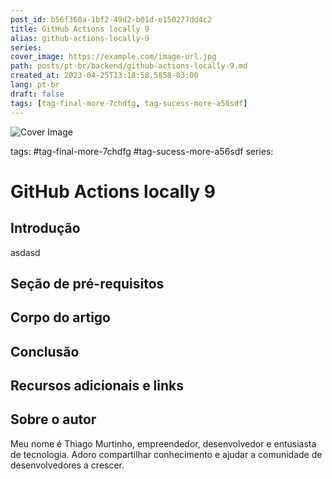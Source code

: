 ```yaml
---
post_id: b56f360a-1bf2-49d2-b01d-e150277dd4c2
title: GitHub Actions locally 9
alias: github-actions-locally-9
series: 
cover_image: https://example.com/image-url.jpg
path: posts/pt-br/backend/github-actions-locally-9.md
created_at: 2023-04-25T13:18:58.5858-03:00
lang: pt-br
draft: false
tags: [tag-final-more-7chdfg, tag-sucess-more-a56sdf]
---
```

![Cover Image](https://example.com/image-url.jpg)

tags: #tag-final-more-7chdfg #tag-sucess-more-a56sdf
series: 

# GitHub Actions locally 9

## Introdução  

 asdasd
## Seção de pré-requisitos  

 
## Corpo do artigo  

 
## Conclusão  

 
## Recursos adicionais e links  

 
## Sobre o autor
Meu nome é Thiago Murtinho, empreendedor, desenvolvedor e entusiasta de tecnologia. Adoro compartilhar conhecimento e ajudar a comunidade de desenvolvedores a crescer.



